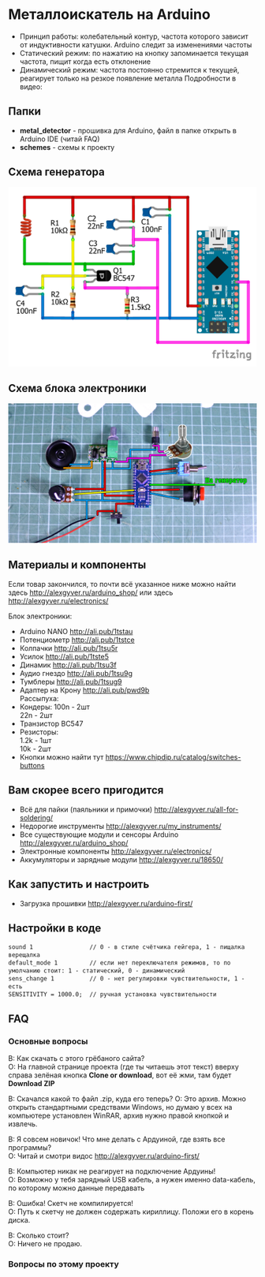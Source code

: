 # Металлоискатель на Arduino
- Принцип работы: колебательный контур, частота которого зависит от индуктивности катушки. Arduino следит за изменениями частоты
- Статический режим: по нажатию на кнопку запоминается текущая частота, пищит когда есть отклонение
- Динамический режим: частота постоянно стремится к текущей, реагирует только на резкое появление металла
Подробности в видео: 

## Папки
- **metal_detector** - прошивка для Arduino, файл в папке открыть в Arduino IDE (читай FAQ)
- **schemes** - схемы к проекту

## Схема генератора
![СХЕМА](https://github.com/AlexGyver/MetallDetector-Arduino/blob/master/schemes/generator2.png)

## Схема блока электроники
![СХЕМА](https://github.com/AlexGyver/MetallDetector-Arduino/blob/master/schemes/scheme2.jpg)

##  Материалы и компоненты
Если товар закончился, то почти всё указанное ниже можно найти здесь http://alexgyver.ru/arduino_shop/ или здесь http://alexgyver.ru/electronics/

Блок электроники:
* Arduino NANO http://ali.pub/1tstau
* Потенциометр http://ali.pub/1tstce
* Колпачки http://ali.pub/1tsu5r
* Усилок http://ali.pub/1tste5
* Динамик http://ali.pub/1tsu3f
* Аудио гнездо http://ali.pub/1tsu9g
* Тумблеры http://ali.pub/1tsug9
* Адаптер на Крону http://ali.pub/pwd9b  
Рассыпуха:  
* Кондеры: 
100n - 2шт  
22n - 2шт  
* Транзистор BC547
* Резисторы:  
1.2k - 1шт  
10k - 2шт  
* Кнопки можно найти тут https://www.chipdip.ru/catalog/switches-buttons

## Вам скорее всего пригодится
* Всё для пайки (паяльники и примочки) http://alexgyver.ru/all-for-soldering/
* Недорогие инструменты http://alexgyver.ru/my_instruments/
* Все существующие модули и сенсоры Arduino http://alexgyver.ru/arduino_shop/
* Электронные компоненты http://alexgyver.ru/electronics/
* Аккумуляторы и зарядные модули http://alexgyver.ru/18650/

## Как запустить и настроить
* Загрузка прошивки http://alexgyver.ru/arduino-first/

## Настройки в коде
    sound 1                // 0 - в стиле счётчика гейгера, 1 - пищалка верещалка
    default_mode 1         // если нет переключателя режимов, то по умолчанию стоит: 1 - статический, 0 - динамический
    sens_change 1          // 0 - нет регулировки чувствительности, 1 - есть
    SENSITIVITY = 1000.0;  // ручная установка чувствительности


##  FAQ
### Основные вопросы
В: Как скачать с этого грёбаного сайта?  
О: На главной странице проекта (где ты читаешь этот текст) вверху справа зелёная кнопка **Clone or download**, вот её жми, там будет **Download ZIP**

В: Скачался какой то файл .zip, куда его теперь?
О: Это архив. Можно открыть стандартными средствами Windows, но думаю у всех на компьютере установлен WinRAR, архив нужно правой кнопкой и извлечь.

В: Я совсем новичок! Что мне делать с Ардуиной, где взять все программы?  
О: Читай и смотри видос http://alexgyver.ru/arduino-first/

В: Компьютер никак не реагирует на подключение Ардуины!  
О: Возможно у тебя зарядный USB кабель, а нужен именно data-кабель, по которому можно данные передавать

В: Ошибка! Скетч не компилируется!  
О: Путь к скетчу не должен содержать кириллицу. Положи его в корень диска.

В: Сколько стоит?  
О: Ничего не продаю.

### Вопросы по этому проекту